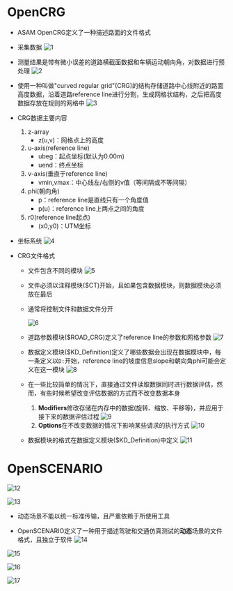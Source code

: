 # OpenCRG
+ ASAM OpenCRG定义了一种描述路面的文件格式

+ 采集数据
![1](./images/1.png)

+ 测量结果是带有微小误差的道路横截面数据和车辆运动朝向角，对数据进行预处理
![2](./images/2.png)

+ 使用一种叫做"curved regular grid"(CRG)的结构存储道路中心线附近的路面高度数据，沿着道路reference line进行分割，生成网格状结构，之后把高度数据存放在规则的网格中
![3](./images/3.png)

+ CRG数据主要内容
  1. z-array
     + z(u,v)：网格点上的高度
  2. u-axis(reference line)
     + ubeg：起点坐标(默认为0.00m)
     + uend：终点坐标
  3. v-axis(垂直于reference line)
     + vmin,vmax：中心线左/右侧的v值（等间隔或不等间隔）
  4. phi(朝向角)
     + p：reference line是直线只有一个角度值
     + p(u)：reference line上两点之间的角度
  5. r0(reference line起点)
     + (x0,y0)：UTM坐标

+ 坐标系统
![4](./images/4.png)

+ CRG文件格式
  + 文件包含不同的模块
![5](./images/5.png)
  + 文件必须以注释模块($CT)开始，且如果包含数据模块，则数据模块必须放在最后
  + 通常将控制文件和数据文件分开

    ![6](./images/6.png)

  + 道路参数模块($ROAD_CRG)定义了reference line的参数和网格参数
    ![7](./images/7.png)

  + 数据定义模块($KD_Definition)定义了哪些数据会出现在数据模块中，每一条定义以`D:`开始，reference line的坡度信息slope和朝向角phi可能会定义在这一模块
    ![8](./images/8.png)

  + 在一些比较简单的情况下，直接通过文件读取数据同时进行数据评估，然而，有些时候希望改变评估数据的方式而不改变数据本身
    1. **Modifiers**修改存储在内存中的数据(旋转、缩放、平移等)，并应用于接下来的数据评估过程
       ![9](./images/9.png)
    2. **Options**在不改变数据的情况下影响某些请求的执行方式
       ![10](./images/10.png)

  + 数据模块的格式在数据定义模块($KD_Definition)中定义
    ![11](./images/11.png)

# OpenSCENARIO
![12](./images/12.png)

![13](./images/13.png)

+ 动态场景不能以统一标准传输，且严重依赖于所使用工具

+ OpenSCENARIO定义了一种用于描述驾驶和交通仿真测试的**动态**场景的文件格式，且独立于软件
![14](./images/14.png)

![15](./images/15.png)

![16](./images/16.png)

![17](./images/17.png)